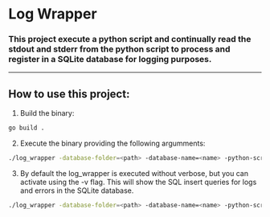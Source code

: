 # Log Wrapper
### This project execute a python script and continually read the stdout and stderr from the python script to process and register in a SQLite database for logging purposes.

---
## How to use this project:
1. Build the binary:
```bash
go build .
```
2. Execute the binary providing the following argumments:
```bash
./log_wrapper -database-folder=<path> -database-name=<name> -python-script=<file.py>
```
3. By default the log_wrapper is executed without verbose, but you can activate using the -v flag. This will show the SQL insert queries for logs and errors in the SQLite database.
```bash
./log_wrapper -database-folder=<path> -database-name=<name> -python-script=<file.py> -v
```

